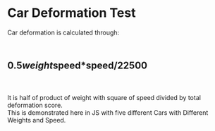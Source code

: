# Car Deformation Test
Car deformation is calculated through:
 ## <br>0.5*weight*speed*speed/22500
<br>
<br> It is half of product of weight with square of speed divided by total deformation score.
<br>
This is demonstrated here in JS with five different Cars with Different Weights and Speed.
